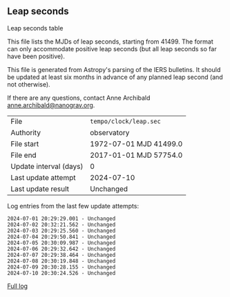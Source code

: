 
## Leap seconds

Leap seconds table

This file lists the MJDs of leap seconds, starting from 41499.
The format can only accommodate positive leap seconds (but all
leap seconds so far have been positive).

This file is generated from Astropy's parsing of the IERS
bulletins. It should be updated at least six months in advance
of any planned leap second (and not otherwise).

If there are any questions, contact Anne Archibald
<anne.archibald@nanograv.org>.

|     |     |
|:--- |:--- |
| File | `tempo/clock/leap.sec` |
| Authority | observatory |
| File start | 1972-07-01 MJD 41499.0 |
| File end | 2017-01-01 MJD 57754.0 |
| Update interval (days) | 0 |
| Last update attempt | 2024-07-10 |
| Last update result | Unchanged |

Log entries from the last few update attempts:
```
2024-07-01 20:29:29.001 - Unchanged
2024-07-02 20:32:21.562 - Unchanged
2024-07-03 20:29:25.560 - Unchanged
2024-07-04 20:29:50.841 - Unchanged
2024-07-05 20:30:09.987 - Unchanged
2024-07-06 20:29:32.642 - Unchanged
2024-07-07 20:29:38.464 - Unchanged
2024-07-08 20:30:19.848 - Unchanged
2024-07-09 20:30:28.155 - Unchanged
2024-07-10 20:30:24.526 - Unchanged
```
[Full log](https://raw.githubusercontent.com/ipta/pulsar-clock-corrections/main/log/tempo/clock/leap.sec.log)
